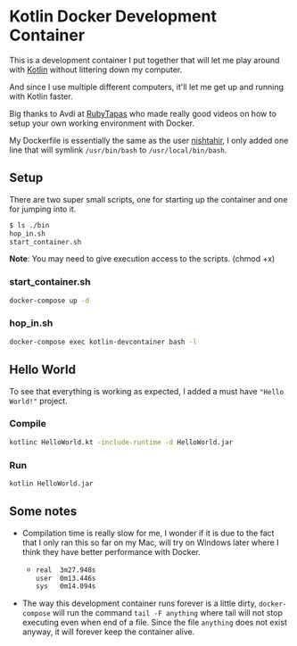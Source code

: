 # Kotlin Docker Development Container

This is a development container I put together that will let me play around with [Kotlin](https://kotlinlang.org/) without littering down my computer.

And since I use multiple different computers, it'll let me get up and running with Kotlin faster.

Big thanks to Avdi at [RubyTapas](www.rubytapas.com) who made really good videos on how to setup your own working environment with Docker.

My Dockerfile is essentially the same as the user [nishtahir](https://github.com/nishtahir/alpine-kotlin/blob/master/1.0.4/Dockerfile), I only added one line that will symlink `/usr/bin/bash` to `/usr/local/bin/bash`.

## Setup

There are two super small scripts, one for starting up the container and one for jumping into it.

```bash
$ ls ./bin
hop_in.sh
start_container.sh
```

**Note**: You may need to give execution access to the scripts. (chmod +x)

### start_container.sh

```bash
docker-compose up -d
```

### hop_in.sh

```bash
docker-compose exec kotlin-devcontainer bash -l
```

## Hello World

To see that everything is working as expected, I added a must have `"Hello World!"` project.

### Compile

```bash
kotlinc HelloWorld.kt -include-runtime -d HelloWorld.jar
```

### Run

```bash
kotlin HelloWorld.jar
```

## Some notes

* Compilation time is really slow for me, I wonder if it is due to the fact that I only ran this so far on my Mac, will try on Windows later where I think they have better performance with Docker.
  * ```bash
    real  3m27.948s
    user  0m13.446s
    sys	  0m14.094s
    ```

* The way this development container runs forever is a little dirty, `docker-compose` will run the command `tail -F anything` where tail will not stop executing even when end of a file. Since the file `anything` does not exist anyway, it will forever keep the container alive.
